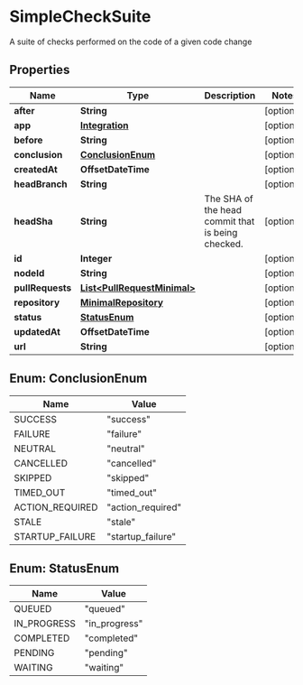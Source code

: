 

# SimpleCheckSuite

A suite of checks performed on the code of a given code change

## Properties

| Name | Type | Description | Notes |
|------------ | ------------- | ------------- | -------------|
|**after** | **String** |  |  [optional] |
|**app** | [**Integration**](Integration.md) |  |  [optional] |
|**before** | **String** |  |  [optional] |
|**conclusion** | [**ConclusionEnum**](#ConclusionEnum) |  |  [optional] |
|**createdAt** | **OffsetDateTime** |  |  [optional] |
|**headBranch** | **String** |  |  [optional] |
|**headSha** | **String** | The SHA of the head commit that is being checked. |  [optional] |
|**id** | **Integer** |  |  [optional] |
|**nodeId** | **String** |  |  [optional] |
|**pullRequests** | [**List&lt;PullRequestMinimal&gt;**](PullRequestMinimal.md) |  |  [optional] |
|**repository** | [**MinimalRepository**](MinimalRepository.md) |  |  [optional] |
|**status** | [**StatusEnum**](#StatusEnum) |  |  [optional] |
|**updatedAt** | **OffsetDateTime** |  |  [optional] |
|**url** | **String** |  |  [optional] |



## Enum: ConclusionEnum

| Name | Value |
|---- | -----|
| SUCCESS | &quot;success&quot; |
| FAILURE | &quot;failure&quot; |
| NEUTRAL | &quot;neutral&quot; |
| CANCELLED | &quot;cancelled&quot; |
| SKIPPED | &quot;skipped&quot; |
| TIMED_OUT | &quot;timed_out&quot; |
| ACTION_REQUIRED | &quot;action_required&quot; |
| STALE | &quot;stale&quot; |
| STARTUP_FAILURE | &quot;startup_failure&quot; |



## Enum: StatusEnum

| Name | Value |
|---- | -----|
| QUEUED | &quot;queued&quot; |
| IN_PROGRESS | &quot;in_progress&quot; |
| COMPLETED | &quot;completed&quot; |
| PENDING | &quot;pending&quot; |
| WAITING | &quot;waiting&quot; |



